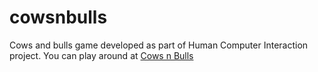# cowsnbulls
Cows and bulls game developed as part of Human Computer Interaction project. You can play around at <a href="https://cows-n-bulls.herokuapp.com/"> Cows n Bulls </a>
